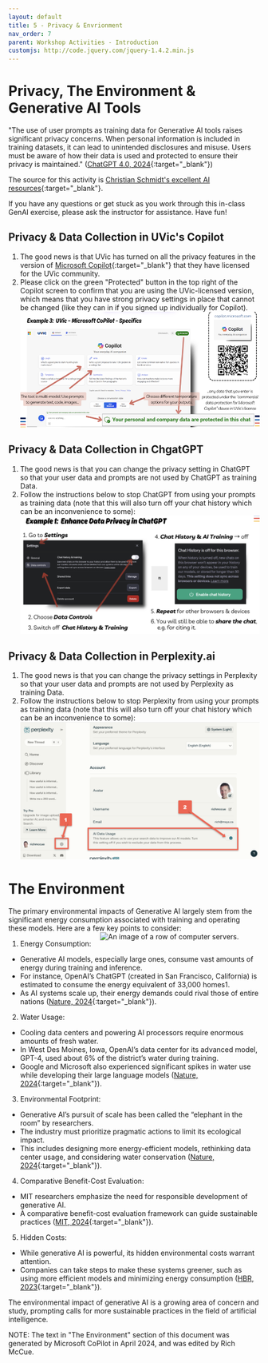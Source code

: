 ```yaml
---
layout: default
title: 5 - Privacy & Envrionment
nav_order: 7
parent: Workshop Activities - Introduction
customjs: http://code.jquery.com/jquery-1.4.2.min.js
---
```


# Privacy, The Environment & Generative AI Tools
"The use of user prompts as training data for Generative AI tools raises significant privacy concerns. When personal information is included in training datasets, it can lead to unintended disclosures and misuse. Users must be aware of how their data is used and protected to ensure their privacy is maintained." ([ChatGPT 4.0, 2024](https://chat.openai.com/share/f84eb3ac-b9be-435c-ae38-9676702a02f9){:target="_blank"})

The source for this activity is [Christian Schmidt's excellent AI resources](https://www.canva.com/design/DAF8EoHZ_kA/N4d3y1TPeF5LklU9sj6_YQ/edit){:target="_blank"}.

If you have any questions or get stuck as you work through this in-class GenAI exercise, please ask the instructor for assistance.  Have fun!

## Privacy & Data Collection in UVic's Copilot
1. The good news is that UVic has turned on all the privacy features in the version of [Microsoft Copilot](https://copilot.microsoft.com){:target="_blank"} that they have licensed for the UVic community.
2. Please click on the green "Protected" button in the top right of the Copilot screen to confirm that you are using the UVic-licensed version, which means that you have strong privacy settings in place that cannot be changed (like they can in if you signed up individually for Copilot).
<br><img src="images/5-copilot-privacy.png"  alt="Copilot privacy screenshot"><br>

## Privacy & Data Collection in ChgatGPT
1. The good news is that you can change the privacy setting in ChatGPT so that your user data and prompts are not used by ChatGPT as training Data.
2. Follow the instructions below to stop ChatGPT from using your prompts as training data (note that this will also turn off your chat history which can be an inconvenience to some):
<br><img src="images/5-chatgpt-privacy.png"  alt="ChatGPT privacy screenshot"><br>

## Privacy & Data Collection in Perplexity.ai
1. The good news is that you can change the privacy settings in Perplexity so that your user data and prompts are not used by Perplexity as training Data.
2. Follow the instructions below to stop Perplexity from using your prompts as training data (note that this will also turn off your chat history which can be an inconvenience to some):
<br><img src="images/5-perplexity-privacy.png"  alt="Perplexity privacy screenshot"><br>

# The Environment
The primary environmental impacts of Generative AI largely stem from the significant energy consumption associated with training and operating these models. Here are a few key points to consider:
<img src="images/5-server-farm.jpg" style="float:right;width:320px;" alt="An image of a row of computer servers.">
1. Energy Consumption:
- Generative AI models, especially large ones, consume vast amounts of energy during training and inference.
- For instance, OpenAI’s ChatGPT (created in San Francisco, California) is estimated to consume the energy equivalent of 33,000 homes1.
- As AI systems scale up, their energy demands could rival those of entire nations ([Nature, 2024](https://www.nature.com/articles/d41586-024-00478-x){:target="_blank"}).
2. Water Usage:
- Cooling data centers and powering AI processors require enormous amounts of fresh water.
- In West Des Moines, Iowa, OpenAI’s data center for its advanced model, GPT-4, used about 6% of the district’s water during training.
- Google and Microsoft also experienced significant spikes in water use while developing their large language models ([Nature, 2024](https://www.nature.com/articles/d41586-024-00478-x){:target="_blank"}).
3. Environmental Footprint:
- Generative AI’s pursuit of scale has been called the “elephant in the room” by researchers.
- The industry must prioritize pragmatic actions to limit its ecological impact.
- This includes designing more energy-efficient models, rethinking data center usage, and considering water conservation ([Nature, 2024](https://www.nature.com/articles/d41586-024-00478-x){:target="_blank"}).
4. Comparative Benefit-Cost Evaluation:
- MIT researchers emphasize the need for responsible development of generative AI.
- A comparative benefit-cost evaluation framework can guide sustainable practices ([MIT, 2024]([https://www.nature.com/articles/d41586-024-00478-x](https://impactclimate.mit.edu/2024/04/10/considering-the-environmental-impacts-of-generative-ai-to-spark-responsible-development/)){:target="_blank"}).
5. Hidden Costs:
- While generative AI is powerful, its hidden environmental costs warrant attention.
- Companies can take steps to make these systems greener, such as using more efficient models and minimizing energy consumption ([HBR, 2023]([https://www.nature.com/articles/d41586-024-00478-x](https://hbr.org/2023/07/how-to-make-generative-ai-greener)){:target="_blank"}).

The environmental impact of generative AI is a growing area of concern and study, prompting calls for more sustainable practices in the field of artificial intelligence.

NOTE: The text in "The Environment" section of this document was generated by Microsoft CoPilot in April 2024, and was edited by Rich McCue.
